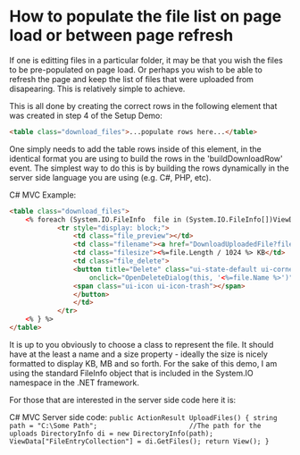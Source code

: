 # How to populate the file list on page load or between page refresh

If one is editting files in a particular folder, it may be that you wish the files to be pre-populated on page load. Or perhaps you wish to be able to refresh the page and keep the list of files that were uploaded from disapearing. This is relatively simple to achieve. 

This is all done by creating the correct rows in the following element that was created in step 4 of the Setup Demo:
```html
<table class="download_files">...populate rows here...</table>
```

One simply needs to add the table rows inside of this element, in the identical format you are using to build the rows in the 'buildDownloadRow' event. The simplest way to do this is by building the rows dynamically in the server side language you are using (e.g. C#, PHP, etc).



C# MVC Example:
```html
<table class="download_files">
    <% foreach (System.IO.FileInfo  file in (System.IO.FileInfo[])ViewData["FileEntryCollection"]) { %>
            <tr style="display: block;">
                <td class="file_preview"></td>
                <td class="filename"><a href="DownloadUploadedFile?file=<%=file.Name %>"><%=file.Name%></a></td>
                <td class="filesize"><%=file.Length / 1024 %> KB</td>
                <td class="file_delete">
                <button title="Delete" class="ui-state-default ui-corner-all ui-state-hover" 
                    onclick="OpenDeleteDialog(this, '<%=file.Name %>')">
                <span class="ui-icon ui-icon-trash"></span>
                </button>
                </td>
            </tr>
    <% } %>
</table>
```

It is up to you obviously to choose a class to represent the file. It should have at the least a name and a size property - ideally the size is nicely formatted to display KB, MB and so forth. For the sake of this demo, I am using the standard FileInfo object that is included in the System.IO namespace in the .NET framework.

For those that are interested in the server side code here it is:

C# MVC Server side code:
`
        public ActionResult UploadFiles()
        {
            string path = "C:\Some Path";                       //The path for the uploads
            DirectoryInfo di = new DirectoryInfo(path);
            ViewData["FileEntryCollection"] = di.GetFiles();
            return View();
        }
`


